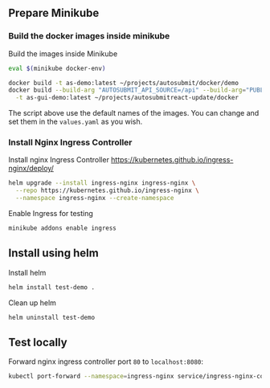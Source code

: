 
## Prepare Minikube

### Build the docker images inside minikube

Build the images inside Minikube

```bash
eval $(minikube docker-env)

docker build -t as-demo:latest ~/projects/autosubmit/docker/demo
docker build --build-arg "AUTOSUBMIT_API_SOURCE=/api" --build-arg="PUBLIC_URL=/gui"\
  -t as-gui-demo:latest ~/projects/autosubmitreact-update/docker
```

The script above use the default names of the images. You can change and set them in the `values.yaml` as you wish.

### Install Nginx Ingress Controller

Install nginx Ingress Controller https://kubernetes.github.io/ingress-nginx/deploy/

```bash
helm upgrade --install ingress-nginx ingress-nginx \
  --repo https://kubernetes.github.io/ingress-nginx \
  --namespace ingress-nginx --create-namespace
```

Enable Ingress for testing

```bash
minikube addons enable ingress
```

## Install using helm

Install helm

```bash
helm install test-demo .
```


Clean up helm

```bash
helm uninstall test-demo
```

## Test locally

Forward nginx ingress controller port `80` to `localhost:8080`:

```bash
kubectl port-forward --namespace=ingress-nginx service/ingress-nginx-controller 8080:80
```